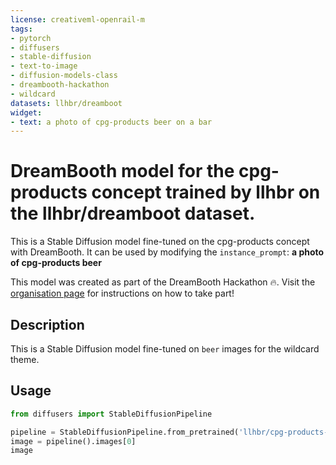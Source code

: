 ```yaml
---
license: creativeml-openrail-m
tags:
- pytorch
- diffusers
- stable-diffusion
- text-to-image
- diffusion-models-class
- dreambooth-hackathon
- wildcard
datasets: llhbr/dreamboot
widget:
- text: a photo of cpg-products beer on a bar
---
```


# DreamBooth model for the cpg-products concept trained by llhbr on the llhbr/dreamboot dataset.

This is a Stable Diffusion model fine-tuned on the cpg-products concept with DreamBooth. It can be used by modifying the `instance_prompt`: **a photo of cpg-products beer**

This model was created as part of the DreamBooth Hackathon 🔥. Visit the [organisation page](https://huggingface.co/dreambooth-hackathon) for instructions on how to take part!

## Description


This is a Stable Diffusion model fine-tuned on `beer` images for the wildcard theme.


## Usage

```python
from diffusers import StableDiffusionPipeline

pipeline = StableDiffusionPipeline.from_pretrained('llhbr/cpg-products-beer')
image = pipeline().images[0]
image
```
